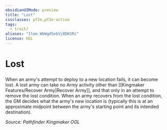 ```yaml
---
obsidianUIMode: preview
title: "Lost"
cssclasses: pf2e,pf2e-action
tags:
  - trait/
aliases: "Item.WbWgd5ebVj0DKSRi"
license: OGL
---
```

# Lost

### 






When an army's attempt to deploy to a new location fails, it can become lost. A lost army can take no Army activity other than [[Kingmaker Features/Recover Army|Recover Army]], and that only in an attempt to remove the lost condition. When an army recovers from the lost condition, the GM decides what the army's new location is (typically this is at an approximate midpoint between the army's starting point and its intended destination).

*Source: Pathfinder Kingmaker*
*OGL*